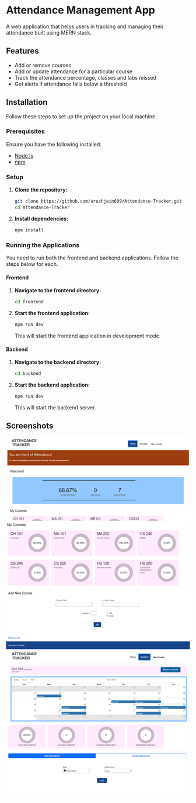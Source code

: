 # Attendance Management App

A web application that helps users in tracking and managing their attendance built using MERN stack.

## Features
- Add or remove courses
- Add or update attendance for a particular course
- Track the attendance percentage, classes and labs missed
- Get alerts if attendance falls below a threshold

## Installation

Follow these steps to set up the project on your local machine.

### Prerequisites

Ensure you have the following installed:
- [Node.js](https://nodejs.org/) 
- [npm](https://www.npmjs.com/)

### Setup

1. **Clone the repository:**

   ```bash
   git clone https://github.com/arushjain609/Attendance-Tracker.git
   cd Attendance-Tracker
   ```

2. **Install dependencies:**

   ```bash
   npm install
   ```

### Running the Applications

You need to run both the frontend and backend applications. Follow the steps below for each.

#### Frontend

1. **Navigate to the frontend directory:**

   ```bash
   cd frontend
   ```

2. **Start the frontend application:**

   ```bash
   npm run dev
   ```

   This will start the frontend application in development mode. 
#### Backend

1. **Navigate to the backend directory:**

   ```bash
   cd backend
   ```

2. **Start the backend application:**

   ```bash
   npm run dev
   ```

   This will start the backend server.


## Screenshots 
![Home Page](./screenshots/home1.png)
![Courses](./screenshots/home2.png)
![Add Course](./screenshots/home3.png)
![Course Details](./screenshots/course1.png)
![Add/Update attendance](./screenshots/course2.png)
